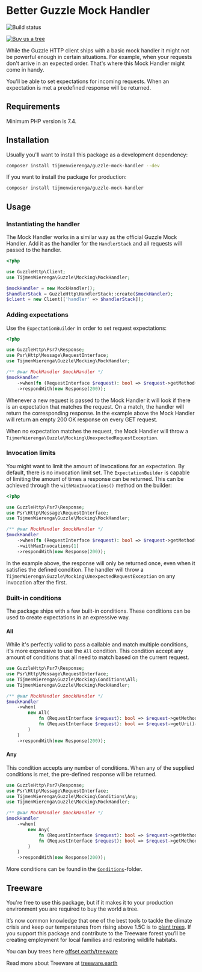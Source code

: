 # Better Guzzle Mock Handler
![Build status](https://github.com/tijmenwierenga/guzzle-mock-handler/workflows/PHP%20Composer/badge.svg)

[![Buy us a tree](https://img.shields.io/badge/Treeware-%F0%9F%8C%B3-lightgreen?style=for-the-badge)](https://plant.treeware.earth/TijmenWierenga/guzzle-mock-handler)

While the Guzzle HTTP client ships with a basic mock handler it might not be powerful enough in certain situations.
For example, when your requests don't arrive in an expected order. That's where this Mock Handler might come in handy.

You'll be able to set expectations for incoming requests. When an expectation is met a predefined response will be
returned.

## Requirements
Minimum PHP version is 7.4.

## Installation
Usually you'll want to install this package as a development dependency:

```bash
composer install tijmenwierenga/guzzle-mock-handler --dev
```

If you want to install the package for production:

```bash
composer install tijmenwierenga/guzzle-mock-handler
```

## Usage

### Instantiating the handler
The Mock Handler works in a similar way as the official Guzzle Mock Handler.
Add it as the handler for the `HandlerStack` and all requests will passed to the handler.

```php
<?php

use GuzzleHttp\Client;
use TijmenWierenga\Guzzle\Mocking\MockHandler;

$mockHandler = new MockHandler();
$handlerStack = GuzzleHttp\HandlerStack::create($mockHandler);
$client = new Client(['handler' => $handlerStack]);
```

### Adding expectations
Use the `ExpectationBuilder` in order to set request expectations:

```php
<?php

use GuzzleHttp\Psr7\Response;
use Psr\Http\Message\RequestInterface;
use TijmenWierenga\Guzzle\Mocking\MockHandler;

/** @var MockHandler $mockHandler */
$mockHandler
    ->when(fn (RequestInterface $request): bool => $request->getMethod() === 'GET')
    ->respondWith(new Response(200));
```

Whenever a new request is passed to the Mock Handler it will look if there is an expectation that matches the request.
On a match, the handler will return the corresponding response.
In the example above the Mock Handler will return an empty 200 OK response on every GET request.

When no expectation matches the request, the Mock Handler will throw a `TijmenWierenga\Guzzle\Mocking\UnexpectedRequestException`.

### Invocation limits
You might want to limit the amount of invocations for an expectation.
By default, there is no invocation limit set.
The `ExpectationBuilder` is capable of limiting the amount of times a response can be returned.
This can be achieved through the `withMaxInvocations()` method on the builder:

```php
<?php

use GuzzleHttp\Psr7\Response;
use Psr\Http\Message\RequestInterface;
use TijmenWierenga\Guzzle\Mocking\MockHandler;

/** @var MockHandler $mockHandler */
$mockHandler
    ->when(fn (RequestInterface $request): bool => $request->getMethod() === 'GET')
    ->withMaxInvocations(1)
    ->respondWith(new Response(200));
```

In the example above, the response will only be returned once, even when it satisfies the defined condition.
The handler will throw a `TijmenWierenga\Guzzle\Mocking\UnexpectedRequestException` on any invocation after the first.

### Built-in conditions
The package ships with a few built-in conditions. These conditions can be used to create expectations in an expressive way.

#### All
While it's perfectly valid to pass a callable and match multiple conditions, it's more expressive to use the `All` condition.
This condition accept any amount of conditions that all need to match based on the current request.

```php
use GuzzleHttp\Psr7\Response;
use Psr\Http\Message\RequestInterface;
use TijmenWierenga\Guzzle\Mocking\Conditions\All;
use TijmenWierenga\Guzzle\Mocking\MockHandler;

/** @var MockHandler $mockHandler */
$mockHandler
    ->when(
        new All(
            fn (RequestInterface $request): bool => $request->getMethod() === 'GET',
            fn (RequestInterface $request): bool => $request->getUri()->getHost() === 'google.com'
        )
    )
    ->respondWith(new Response(200));
```

#### Any
This condition accepts any number of conditions. When any of the supplied conditions is met, the pre-defined response will be returned.

```php
use GuzzleHttp\Psr7\Response;
use Psr\Http\Message\RequestInterface;
use TijmenWierenga\Guzzle\Mocking\Conditions\Any;
use TijmenWierenga\Guzzle\Mocking\MockHandler;

/** @var MockHandler $mockHandler */
$mockHandler
    ->when(
        new Any(
            fn (RequestInterface $request): bool => $request->getMethod() === 'GET',
            fn (RequestInterface $request): bool => $request->getMethod() === 'POST',
        )
    )
    ->respondWith(new Response(200));
```

More conditions can be found in the [`Conditions`](src/Conditions)-folder.

## Treeware

You're free to use this package, but if it makes it to your production environment you are required to buy the world a tree.

It’s now common knowledge that one of the best tools to tackle the climate crisis and keep our temperatures from rising above 1.5C is to <a href="https://www.bbc.co.uk/news/science-environment-48870920">plant trees</a>. If you support this package and contribute to the Treeware forest you’ll be creating employment for local families and restoring wildlife habitats.

You can buy trees here [offset.earth/treeware](https://plant.treeware.earth/TijmenWierenga/guzzle-mock-handler)

Read more about Treeware at [treeware.earth](http://treeware.earth)
